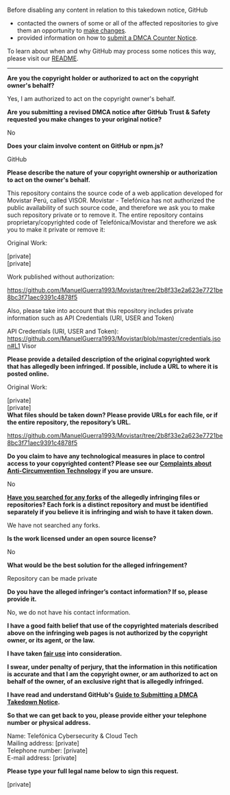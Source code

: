 Before disabling any content in relation to this takedown notice, GitHub
- contacted the owners of some or all of the affected repositories to give them an opportunity to [make changes](https://docs.github.com/en/github/site-policy/dmca-takedown-policy#a-how-does-this-actually-work).
- provided information on how to [submit a DMCA Counter Notice](https://docs.github.com/en/articles/guide-to-submitting-a-dmca-counter-notice).

To learn about when and why GitHub may process some notices this way, please visit our [README](https://github.com/github/dmca/blob/master/README.md#anatomy-of-a-takedown-notice).

---

**Are you the copyright holder or authorized to act on the copyright owner's behalf?**

Yes, I am authorized to act on the copyright owner's behalf.

**Are you submitting a revised DMCA notice after GitHub Trust & Safety requested you make changes to your original notice?**

No

**Does your claim involve content on GitHub or npm.js?**

GitHub

**Please describe the nature of your copyright ownership or authorization to act on the owner's behalf.**

This repository contains the source code of a web application developed for Movistar Perú, called VISOR. Movistar - Telefónica has not authorized the public availability of such source code, and therefore we ask you to make such repository private or to remove it. The entire repository contains proprietary/copyrighted code of Telefónica/Movistar and therefore we ask you to make it private or remove it:

Original Work:

[private]  
[private]  

Work published without authorization:

https://github.com/ManuelGuerra1993/Movistar/tree/2b8f33e2a623e7721be8bc3f71aec9391c4878f5

Also, please take into account that this repository includes private information such as API Credentials (URI, USER and Token)

API Credentials (URI, USER and Token): https://github.com/ManuelGuerra1993/Movistar/blob/master/credentials.json#L1
Visor

**Please provide a detailed description of the original copyrighted work that has allegedly been infringed. If possible, include a URL to where it is posted online.**

Original Work:

[private]  
[private]  
**What files should be taken down? Please provide URLs for each file, or if the entire repository, the repository’s URL.**

https://github.com/ManuelGuerra1993/Movistar/tree/2b8f33e2a623e7721be8bc3f71aec9391c4878f5

**Do you claim to have any technological measures in place to control access to your copyrighted content? Please see our <a href="https://docs.github.com/articles/guide-to-submitting-a-dmca-takedown-notice#complaints-about-anti-circumvention-technology">Complaints about Anti-Circumvention Technology</a> if you are unsure.**

No

**<a href="https://docs.github.com/articles/dmca-takedown-policy#b-what-about-forks-or-whats-a-fork">Have you searched for any forks</a> of the allegedly infringing files or repositories? Each fork is a distinct repository and must be identified separately if you believe it is infringing and wish to have it taken down.**

We have not searched any forks.

**Is the work licensed under an open source license?**

No

**What would be the best solution for the alleged infringement?**

Repository can be made private

**Do you have the alleged infringer’s contact information? If so, please provide it.**

No, we do not have his contact information.

**I have a good faith belief that use of the copyrighted materials described above on the infringing web pages is not authorized by the copyright owner, or its agent, or the law.**

**I have taken <a href="https://www.lumendatabase.org/topics/22">fair use</a> into consideration.**

**I swear, under penalty of perjury, that the information in this notification is accurate and that I am the copyright owner, or am authorized to act on behalf of the owner, of an exclusive right that is allegedly infringed.**

**I have read and understand GitHub's <a href="https://docs.github.com/articles/guide-to-submitting-a-dmca-takedown-notice/">Guide to Submitting a DMCA Takedown Notice</a>.**

**So that we can get back to you, please provide either your telephone number or physical address.**

Name: Telefónica Cybersecurity & Cloud Tech  
Mailing address: [private]  
Telephone number: [private]  
E-mail address: [private]  

**Please type your full legal name below to sign this request.**

[private]  

